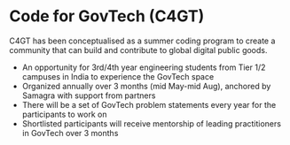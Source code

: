 # Code for GovTech (C4GT)

C4GT has been conceptualised as a summer coding program to create a community that can build and contribute to global digital public goods.
 - An opportunity for 3rd/4th year engineering students from Tier 1/2 campuses in India to experience the GovTech space
 - Organized annually over 3 months (mid May-mid Aug), anchored by Samagra with support from partners
 - There will be a set of GovTech problem statements every year for the participants to work on
 - Shortlisted participants will receive mentorship of leading practitioners in GovTech over 3 months
